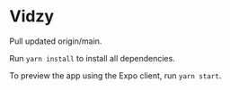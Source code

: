 # Vidzy

Pull updated origin/main.

Run `yarn install` to install all dependencies.

To preview the app using the Expo client, run `yarn start`.